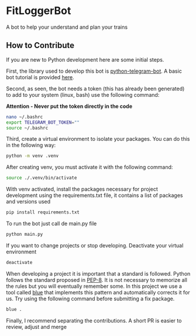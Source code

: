 # FitLoggerBot
A bot to help your understand and plan your trains

## How to Contribute

If you are new to Python development here are some initial steps.

First, the library used to develop this bot is [python-telegram-bot](https://docs.python-telegram-bot.org/en/v20.8/index.html). A basic bot tutorial is provided [here](https://github.com/python-telegram-bot/python-telegram-bot/wiki/Extensions---Your-first-Bot).

Second, as seen, the bot needs a token (this has already been generated) to add to your system (linux, bash) use the following command:

**Attention - Never put the token directly in the code**
```bash
nano ~/.bashrc
export TELEGRAM_BOT_TOKEN="" 
source ~/.bashrc
```

Third, create a virtual environment to isolate your packages. You can do this in the following way:

```bash
python -m venv .venv
```

After creating venv, you must activate it with the following command:

```bash
source ./.venv/bin/activate
```

With venv activated, install the packages necessary for project development using the requirements.txt file, it contains a list of packages and versions used

```bash
pip install requirements.txt
```

To run the bot just call de main.py file

```bash
python main.py
```

If you want to change projects or stop developing. Deactivate your virtual environment

```bash
deactivate
```

When developing a project it is important that a standard is followed. Python follows the standard proposed in [PEP-8](https://pep8.org/). It is not necessary to memorize all the rules but you will eventually remember some. In this project we use a tool called [blue](https://blue.readthedocs.io/en/latest/) that implements this pattern and automatically corrects it for us. Try using the following command before submitting a fix package.

```bash
blue .
```

Finally, I recommend separating the contributions. A short PR is easier to review, adjust and merge